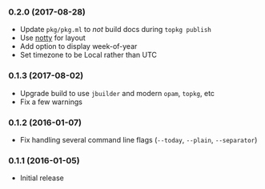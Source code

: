 ### 0.2.0 (2017-08-28)

  * Update `pkg/pkg.ml` to *not* build docs during `topkg publish`
  * Use [notty](https://pqwy.github.io/notty/) for layout
  * Add option to display week-of-year
  * Set timezone to be Local rather than UTC

### 0.1.3 (2017-08-02)

  * Upgrade build to use `jbuilder` and modern `opam`, `topkg`, etc
  * Fix a few warnings

### 0.1.2 (2016-01-07)

  * Fix handling several command line flags (`--today`, `--plain`,
    `--separator`)

### 0.1.1 (2016-01-05)

  * Initial release
